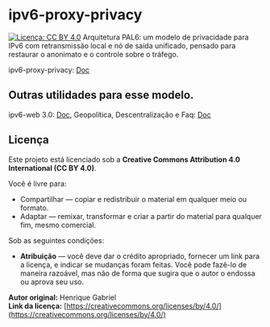 # ipv6-proxy-privacy
[![Licença: CC BY 4.0](https://img.shields.io/badge/Licença-CC%20BY%204.0-lightgrey.svg)](https://creativecommons.org/licenses/by/4.0/)
Arquitetura PAL6: um modelo de privacidade para IPv6 com retransmissão local e nó de saída unificado, pensado para restaurar o anonimato e o controle sobre o tráfego.

ipv6-proxy-privacy:
[Doc](PAL6_Modelo_Completo.md)

## Outras utilidades para esse modelo.
ipv6-web 3.0:
[Doc](pal6_web3_applications.md),
Geopolítica, Descentralização e Faq: [Doc](pal6_geopolitica.md)

## Licença

Este projeto está licenciado sob a **Creative Commons Attribution 4.0 International (CC BY 4.0)**.

Você é livre para:
- Compartilhar — copiar e redistribuir o material em qualquer meio ou formato.
- Adaptar — remixar, transformar e criar a partir do material para qualquer fim, mesmo comercial.

Sob as seguintes condições:
- **Atribuição** — você deve dar o crédito apropriado, fornecer um link para a licença, e indicar se mudanças foram feitas. Você pode fazê-lo de maneira razoável, mas não de forma que sugira que o autor o endossa ou aprova seu uso.

**Autor original:** Henrique Gabriel  
**Link da licença:** [https://creativecommons.org/licenses/by/4.0/](https://creativecommons.org/licenses/by/4.0/)
